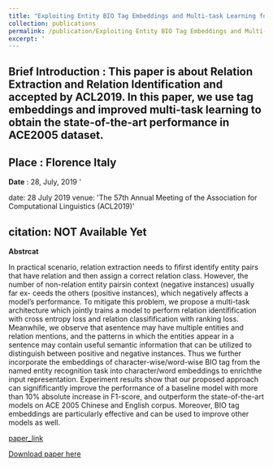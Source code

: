 ```yaml
---
title: "Exploiting Entity BIO Tag Embeddings and Multi-task Learning for Relation Extraction with Imbalanced Data"
collection: publications
permalink: /publication/Exploiting Entity BIO Tag Embeddings and Multi-task Learning for Relation Extraction with Imbalanced Data
excerpt: '
---
```

**Brief Introduction** : This paper is about Relation Extraction and Relation Identification and accepted by ACL2019. In this paper, we use tag embeddings and improved multi-task learning to obtain the state-of-the-art 
performance in ACE2005 dataset. 
---
**Place** : Florence Italy
---
**Date** : 28, July, 2019
'

date: 28 July 2019
venue: 'The 57th Annual Meeting of the Association for Computational Linguistics (ACL2019)'

citation: **NOT Available Yet**
---
**Abstrcat**

In practical scenario, relation extraction needs to fifirst identify entity pairs that have relation and then assign a correct relation class. 
However, the number of non-relation entity pairsin context (negative instances) usually far ex- ceeds the others (positive instances), which negatively 
affects a model’s performance. To mitigate this problem, we propose a multi-task architecture which jointly trains a model to perform relation identifification 
with cross entropy loss and relation classifification with ranking loss. Meanwhile, we observe that asentence may have multiple entities and relation mentions, 
and the patterns in which the entities appear in a sentence may contain useful semantic information that can be utilized to distinguish between positive and negative 
instances. Thus we further incorporate the embeddings of character-wise/word-wise BIO tag from the named entity recognition task into character/word embeddings to 
enrichthe input representation. Experiment results show that our proposed approach can signifificantly improve the performance of a baseline model with more than 10% 
absolute increase in F1-score, and outperform the state-of-the-art models on ACE 2005 Chinese and English corpus. Moreover, BIO tag embeddings are particularly 
effective and can be used to improve other models as well. 

[paper_link](https://arxiv.org/pdf/1906.08931.pdf) 

[Download paper here](https://github.com/DeePBluE666/DeePBluE666.github.io/tree/master/files/Exploiting_Entity_BIO_Tag_Embeddings_and_Multi_task_Learning_for_Relation_Extraction_with_Imbalanced_Data.pdf)
